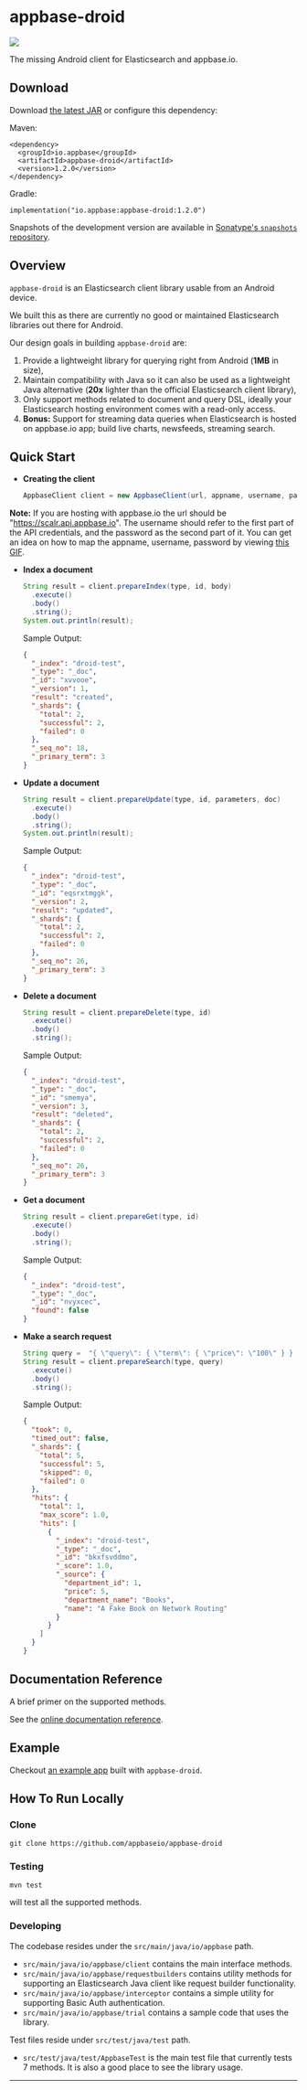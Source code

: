 # appbase-droid
[![](https://api.travis-ci.org/appbaseio/appbase-droid.svg?branch=master)](https://travis-ci.org/appbaseio/appbase-droid)

The missing Android client for Elasticsearch and appbase.io.

## Download

Download [the latest JAR](https://search.maven.org/remote_content?g=io.appbase&a=appbase-droid&v=LATEST) or configure this dependency:

Maven:

    <dependency>
      <groupId>io.appbase</groupId>
      <artifactId>appbase-droid</artifactId>
      <version>1.2.0</version>
    </dependency>


Gradle:

    implementation("io.appbase:appbase-droid:1.2.0")

Snapshots of the development version are available in [Sonatype's `snapshots` repository](https://oss.sonatype.org/content/repositories/snapshots/).

## Overview

`appbase-droid` is an Elasticsearch client library usable from an Android device.

We built this as there are currently no good or maintained Elasticsearch libraries out there for Android.

Our design goals in building `appbase-droid` are:
1. Provide a lightweight library for querying right from Android (**1MB** in size),
2. Maintain compatibility with Java so it can also be used as a lightweight Java alternative (**20x** lighter than the official Elasticsearch client library),
3. Only support methods related to document and query DSL, ideally your Elasticsearch hosting environment comes with a read-only access.
4. **Bonus:** Support for streaming data queries when Elasticsearch is hosted on appbase.io app; build live charts, newsfeeds, streaming search.

## Quick Start

- **Creating the client**

    ```java
    AppbaseClient client = new AppbaseClient(url, appname, username, password);
    ```
**Note:** If you are hosting with appbase.io the url should be "https://scalr.api.appbase.io". The username should refer to the first part of the API credentials, and the password as the second part of it. You can get an idea on how to map the appname, username, password by viewing [this GIF](http://g.recordit.co/hXczegy4cH.gif).

- **Index a document**

    ```java
    String result = client.prepareIndex(type, id, body)
      .execute()
      .body()
      .string();
    System.out.println(result);
    ```
    
    Sample Output:
    
    ```json
    {
      "_index": "droid-test",
      "_type": "_doc",
      "_id": "xvvooe",
      "_version": 1,
      "result": "created",
      "_shards": {
        "total": 2,
        "successful": 2,
        "failed": 0
      },
      "_seq_no": 18,
      "_primary_term": 3
    }
    ```

- **Update a document**

    ```java
    String result = client.prepareUpdate(type, id, parameters, doc)
      .execute()
      .body()
      .string();
    System.out.println(result);
    ```
    
    Sample Output:
    
    ```json
    {
      "_index": "droid-test",
      "_type": "_doc",
      "_id": "eqsrxtmggk",
      "_version": 2,
      "result": "updated",
      "_shards": {
        "total": 2,
        "successful": 2,
        "failed": 0
      },
      "_seq_no": 26,
      "_primary_term": 3
    }
    ```

- **Delete a document**

    ```java
    String result = client.prepareDelete(type, id)
      .execute()
      .body()
      .string();
    ```
    Sample Output:
    
    ```json
    {
      "_index": "droid-test",
      "_type": "_doc",
      "_id": "smemya",
      "_version": 3,
      "result": "deleted",
      "_shards": {
        "total": 2,
        "successful": 2,
        "failed": 0
      },
      "_seq_no": 26,
      "_primary_term": 3
    }
    ```

- **Get a document**

    ```java
    String result = client.prepareGet(type, id)
      .execute()
      .body()
      .string();
    ```
    Sample Output:
    
    ```json
    {
      "_index": "droid-test",
      "_type": "_doc",
      "_id": "nvyxcec",
      "found": false
    }
    ```

- **Make a search request**
    ```java
    String query =  "{ \"query\": { \"term\": { \"price\": \"100\" } } }";
    String result = client.prepareSearch(type, query)
      .execute()
      .body()
      .string();
    ```
    Sample Output:
    
    ```json
    {
      "took": 0,
      "timed_out": false,
      "_shards": {
        "total": 5,
        "successful": 5,
        "skipped": 0,
        "failed": 0
      },
      "hits": {
        "total": 1,
        "max_score": 1.0,
        "hits": [
          {
            "_index": "droid-test",
            "_type": "_doc",
            "_id": "bkxfsvddmo",
            "_score": 1.0,
            "_source": {
              "department_id": 1,
              "price": 5,
              "department_name": "Books",
              "name": "A Fake Book on Network Routing"
            }
          }
        ]
      }
    }
    ```

## Documentation Reference

A brief primer on the supported methods.

See the [online documentation reference](https://opensource.appbase.io/appbase-droid/doc/).

## Example

Checkout [an example app](https://github.com/appbaseio-apps/AndroidSampleApp) built with `appbase-droid`.

## How To Run Locally

### Clone

`git clone https://github.com/appbaseio/appbase-droid`

### Testing

```
mvn test
```

will test all the supported methods.

### Developing

The codebase resides under the `src/main/java/io/appbase` path.

* `src/main/java/io/appbase/client` contains the main interface methods.
* `src/main/java/io/appbase/requestbuilders` contains utility methods for supporting an Elasticsearch Java client like request builder functionality.
* `src/main/java/io/appbase/interceptor` contains a simple utility for supporting Basic Auth authentication.
* `src/main/java/io/appbase/trial` contains a sample code that uses the library.

Test files reside under `src/test/java/test` path.

* `src/test/java/test/AppbaseTest` is the main test file that currently tests 7 methods. It is also a good place to see the library usage.

---
